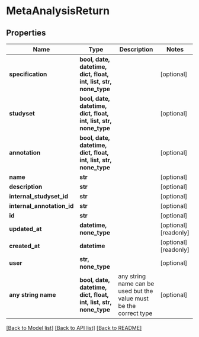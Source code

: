 # MetaAnalysisReturn


## Properties
Name | Type | Description | Notes
------------ | ------------- | ------------- | -------------
**specification** | **bool, date, datetime, dict, float, int, list, str, none_type** |  | [optional] 
**studyset** | **bool, date, datetime, dict, float, int, list, str, none_type** |  | [optional] 
**annotation** | **bool, date, datetime, dict, float, int, list, str, none_type** |  | [optional] 
**name** | **str** |  | [optional] 
**description** | **str** |  | [optional] 
**internal_studyset_id** | **str** |  | [optional] 
**internal_annotation_id** | **str** |  | [optional] 
**id** | **str** |  | [optional] 
**updated_at** | **datetime, none_type** |  | [optional] [readonly] 
**created_at** | **datetime** |  | [optional] [readonly] 
**user** | **str, none_type** |  | [optional] 
**any string name** | **bool, date, datetime, dict, float, int, list, str, none_type** | any string name can be used but the value must be the correct type | [optional]

[[Back to Model list]](../README.md#documentation-for-models) [[Back to API list]](../README.md#documentation-for-api-endpoints) [[Back to README]](../README.md)


